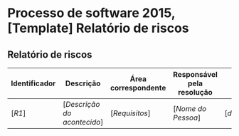  
Processo de software 2015, [Template] Relatório de riscos
=================================

Relatório de riscos
------------------------------------

Identificador | Descrição | Área correspondente | Responsável pela resolução | Data de Incidência | Método de contingência 
--------------|-----------|---------------------|----------------------------|------------------|------------------------
[_R1_] | [_Descrição do acontecido_] | [_Requisitos_] | [_Nome do Pessoa_] | [_dd/mm/aaaa_] | [_O escopo do projeto foi remanejado_]

